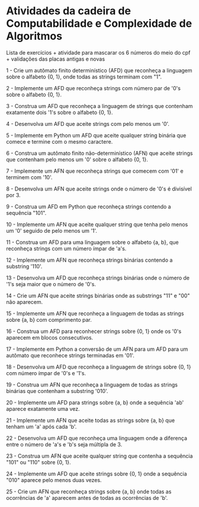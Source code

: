 # Atividades da cadeira de Computabilidade e Complexidade de Algoritmos

Lista de exercícios + atividade para mascarar os 6 números do meio do cpf + validações das placas antigas e novas

1 - Crie um autômato finito determinístico (AFD) que reconheça a linguagem sobre o alfabeto {0, 1},
onde todas as strings terminam com "1".

2 - Implemente um AFD que reconheça strings com número par de '0's sobre o alfabeto {0, 1}.

3 - Construa um AFD que reconheça a linguagem de strings que contenham exatamente dois '1's sobre o
alfabeto {0, 1}.

4 - Desenvolva um AFD que aceite strings com pelo menos um '0'.

5 - Implemente em Python um AFD que aceite qualquer string binária que comece e termine com o
mesmo caractere.

6 - Construa um autômato finito não-determinístico (AFN) que aceite strings que contenham pelo
menos um '0' sobre o alfabeto {0, 1}.

7 - Implemente um AFN que reconheça strings que comecem com '01' e terminem com '10'.

8 - Desenvolva um AFN que aceite strings onde o número de '0's é divisível por 3.

9 - Construa um AFD em Python que reconheça strings contendo a sequência "101".

10 - Implemente um AFN que aceite qualquer string que tenha pelo menos um '0' seguido de pelo
menos um '1'.

11 - Construa um AFD para uma linguagem sobre o alfabeto {a, b}, que reconheça strings com um
número ímpar de 'a's.

12 - Implemente um AFN que reconheça strings binárias contendo a substring '110'.

13 - Desenvolva um AFD que reconheça strings binárias onde o número de '1's seja maior que o número
de '0's.

14 - Crie um AFN que aceite strings binárias onde as substrings "11" e "00" não aparecem.

15 - Implemente um AFN que reconheça a linguagem de todas as strings sobre {a, b} com comprimento
par.

16 - Construa um AFD para reconhecer strings sobre {0, 1} onde os '0's aparecem em blocos
consecutivos.

17 - Implemente em Python a conversão de um AFN para um AFD para um autômato que reconhece
strings terminadas em '01'.

18 - Desenvolva um AFD que reconheça a linguagem de strings sobre {0, 1} com número ímpar de '0's e
'1's.

19 - Construa um AFN que reconheça a linguagem de todas as strings binárias que contenham a
substring '010'.

20 - Implemente um AFD para strings sobre {a, b} onde a sequência 'ab' aparece exatamente uma vez.

21 - Implemente um AFN que aceite todas as strings sobre {a, b} que tenham um 'a' após cada 'b'.

22 - Desenvolva um AFD que reconheça uma linguagem onde a diferença entre o número de 'a's e 'b's
seja múltipla de 3.

23 - Construa um AFN que aceite qualquer string que contenha a sequência "101" ou "110" sobre {0, 1}.

24 - Implemente um AFD que aceite strings sobre {0, 1} onde a sequência "010" aparece pelo menos
duas vezes.

25 - Crie um AFN que reconheça strings sobre {a, b} onde todas as ocorrências de 'a' aparecem antes de
todas as ocorrências de 'b'.
